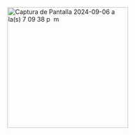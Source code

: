 <img width="276" alt="Captura de Pantalla 2024-09-06 a la(s) 7 09 38 p  m" src="https://github.com/user-attachments/assets/f39ac178-954a-41b9-9fa7-674aad40a751">
